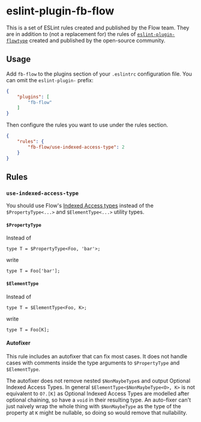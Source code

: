 # eslint-plugin-fb-flow

This is a set of ESLint rules created and published by the Flow team. They are in addition to (not a replacement for) the rules of [`eslint-plugin-flowtype`](https://github.com/gajus/eslint-plugin-flowtype) created and published by the open-source community.

## Usage

Add `fb-flow` to the plugins section of your `.eslintrc` configuration file. You can omit the `eslint-plugin-` prefix:

```json
{
    "plugins": [
        "fb-flow"
    ]
}
```

Then configure the rules you want to use under the rules section.

```json
{
    "rules": {
        "fb-flow/use-indexed-access-type": 2
    }
}
```

## Rules

### `use-indexed-access-type`
You should use Flow's [Indexed Access types](https://flow.org/en/docs/types/indexed-access/) instead of the `$PropertyType<...>` and `$ElementType<...>` utility types.

#### `$PropertyType`
Instead of
```
type T = $PropertyType<Foo, 'bar'>;
```
write
```
type T = Foo['bar'];
```

#### `$ElementType`
Instead of
```
type T = $ElementType<Foo, K>;
```
write
```
type T = Foo[K];
```

#### Autofixer
This rule includes an autofixer that can fix most cases. It does not handle cases with comments inside the type arguments to `$PropertyType` and `$ElementType`.

The autofixer does not remove nested `$NonMaybeType`s and output Optional Indexed Access Types.
In general `$ElementType<$NonMaybeType<O>, K>` is not equivalent to `O?.[K]` as Optional Indexed Access Types are modelled after optional chaining, so have a `void` in their resulting type.
An auto-fixer can't just naively wrap the whole thing with `$NonMaybeType` as the type of the property at `K` might be nullable, so doing so would remove that nullability.
